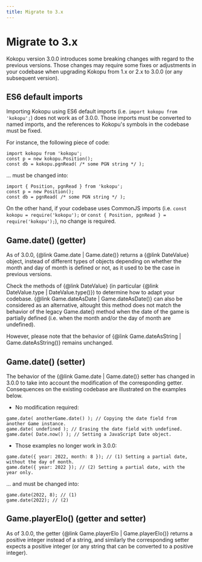 ```yaml
---
title: Migrate to 3.x
---
```



Migrate to 3.x
==============

Kokopu version 3.0.0 introduces some breaking changes with regard to the previous versions.
Those changes may require some fixes or adjustments in your codebase when upgrading Kokopu
from 1.x or 2.x to 3.0.0 (or any subsequent version).



ES6 default imports
-------------------

Importing Kokopu using ES6 default imports (i.e. `import kokopu from 'kokopu';`)
does not work as of 3.0.0. Those imports must be converted to named imports,
and the references to Kokopu's symbols in the codebase must be fixed.

For instance, the following piece of code:

```
import kokopu from 'kokopu';
const p = new kokopu.Position();
const db = kokopu.pgnRead( /* some PGN string */ );
```

... must be changed into:

```
import { Position, pgnRead } from 'kokopu';
const p = new Position();
const db = pgnRead( /* some PGN string */ );
```

On the other hand, if your codebase uses CommonJS imports (i.e. `const kokopu = require('kokopu');`
or `const { Position, pgnRead } = require('kokopu');`), no change is required.



Game.date() (getter)
--------------------

As of 3.0.0, {@link Game.date | Game.date()} returns a {@link DateValue} object, instead of different types of objects
depending on whether the month and day of month is defined or not, as it used to be the case in previous versions.

Check the methods of {@link DateValue} (in particular {@link DateValue.type | DateValue.type()}) to determine
how to adapt your codebase. {@link Game.dateAsDate | Game.dateAsDate()} can also be considered as an alternative,
altought this method does not match the behavior of the legacy Game.date() method when the date of the game
is partially defined (i.e. when the month and/or the day of month are undefined).

However, please note that the behavior of {@link Game.dateAsString | Game.dateAsString()} remains unchanged.



Game.date() (setter)
--------------------

The behavior of the {@link Game.date | Game.date()} setter has changed in 3.0.0 to take into account the modification
of the corresponding getter. Consequences on the existing codebase are illustrated on the examples below.

- No modification required:

```
game.date( anotherGame.date() ); // Copying the date field from another Game instance.
game.date( undefined ); // Erasing the date field with undefined.
game.date( Date.now() ); // Setting a JavaScript Date object.
```

- Those examples no longer work in 3.0.0:

```
game.date({ year: 2022, month: 8 }); // (1) Setting a partial date, without the day of month.
game.date({ year: 2022 }); // (2) Setting a partial date, with the year only.
```

... and must be changed into:

```
game.date(2022, 8); // (1)
game.date(2022); // (2)
```



Game.playerElo() (getter and setter)
------------------------------------

As of 3.0.0, the getter {@link Game.playerElo | Game.playerElo()} returns a positive integer instead of a string,
and similarly the corresponding setter expects a positive integer (or any string that can be converted to a positive integer).
